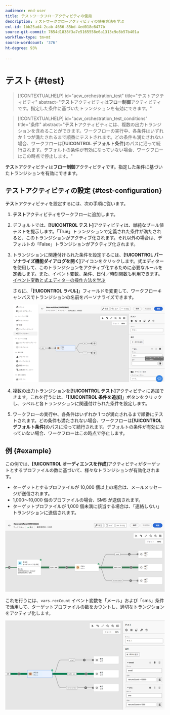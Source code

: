```yaml
---
audience: end-user
title: テストワークフローアクティビティの使用
description: テストワークフローアクティビティの使用方法を学ぶ
exl-id: 1bb25ad4-2cab-4656-85bd-4ed018e8477b
source-git-commit: 7654d1838f3a7e5165558e6a1313c9e8b57b401a
workflow-type: tm+mt
source-wordcount: '376'
ht-degree: 93%

---
```


# テスト {#test}

>[!CONTEXTUALHELP]
>id="acw_orchestration_test"
>title="テストアクティビティ"
>abstract="**テスト**&#x200B;アクティビティは&#x200B;**フロー制御**&#x200B;アクティビティです。指定した条件に基づいたトランジションを有効にできます。"

>[!CONTEXTUALHELP]
>id="acw_orchestration_test_conditions"
>title="条件"
>abstract="**テスト**&#x200B;アクティビティには、複数の出力トランジションを含めることができます。ワークフローの実行中、各条件はいずれか 1 つが満たされるまで順番にテストされます。どの条件も満たされない場合、ワークフローは&#x200B;**[!UICONTROL デフォルト条件]**&#x200B;のパスに沿って続行されます。デフォルトの条件が有効になっていない場合、ワークフローはこの時点で停止します。"

**テスト**&#x200B;アクティビティは&#x200B;**フロー制御**&#x200B;アクティビティです。指定した条件に基づいたトランジションを有効にできます。

## テストアクティビティの設定 {#test-configuration}

**テスト**&#x200B;アクティビティを設定するには、次の手順に従います。

1. **テスト**&#x200B;アクティビティをワークフローに追加します。

1. デフォルトでは、**[!UICONTROL テスト]**&#x200B;アクティビティは、単純なブール値テストを提示します。「True」トランジションで定義された条件が満たされると、このトランジションがアクティブ化されます。それ以外の場合は、デフォルトの「False」トランジションがアクティブ化されます。

1. トランジションに関連付けられた条件を設定するには、**[!UICONTROL パーソナライズ機能ダイアログを開く]**&#x200B;アイコンをクリックします。式エディターを使用して、このトランジションをアクティブ化するために必要なルールを定義します。また、イベント変数、条件、日付／時刻関数も利用できます。[イベント変数と式エディターの操作方法を学ぶ](../event-variables.md)

   さらに、「**[!UICONTROL ラベル]**」フィールドを変更して、ワークフローキャンバスでトランジションの名前をパーソナライズできます。

   ![](../assets/workflow-test-default.png)

1. 複数の出力トランジションを&#x200B;**[!UICONTROL テスト]**&#x200B;アクティビティに追加できます。これを行うには、「**[!UICONTROL 条件を追加]**」ボタンをクリックし、ラベルと各トランジションに関連付けられた条件を設定します。

1. ワークフローの実行中、各条件はいずれか 1 つが満たされるまで順番にテストされます。どの条件も満たされない場合、ワークフローは&#x200B;**[!UICONTROL デフォルト条件]**&#x200B;のパスに沿って続行されます。デフォルトの条件が有効になっていない場合、ワークフローはこの時点で停止します。

## 例 {#example}

この例では、**[!UICONTROL オーディエンスを作成]**&#x200B;アクティビティがターゲットとするプロファイルの数に基づいて、様々なトランジションが有効化されます。
* ターゲットとするプロファイルが 10,000 個以上の場合は、メールメッセージが送信されます。
* 1,000～10,000 個のプロファイルの場合、SMS が送信されます。
* ターゲットプロファイルが 1,000 個未満に該当する場合は、「連絡しない」トランジションに送信されます。

![](../assets/workflow-test-example.png)

これを行うには、`vars.recCount` イベント変数を「メール」および「sms」条件で活用して、ターゲットプロファイルの数をカウントし、適切なトランジションをアクティブ化します。

![](../assets/workflow-test-example-config.png)
